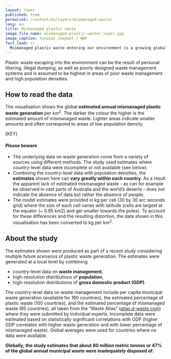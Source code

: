 ```yaml
---
layout: layer
published: true
permalink: /content/en/layers/mismanaged-waste/
lang: en
title: Mismanaged plastic waste
image_file_name: mismanaged-plastic-waster_layer.jpg
image_caption: Yunaidi Joepoet / WWF
fact_lead: >-
  Mismanaged plastic waste entering our environment is a growing global concern. Wind and rain carry it into our rivers and out to sea where it endangers wildlife and can accumulate in the food chain.
---
```


Plastic waste escaping into the environment can be the result of personal littering, illegal dumping, as well as poorly designed waste management systems and is assumed to be highest in areas of poor waste management and high population densities.

## How to read the data

The visualisation shows the global **estimated annual mismanaged plastic waste generation** per km<sup>2</sup>. The darker the colour the higher is the estimated amount of mismanaged waste. Lighter areas indicate smaller amounts and often correspond to areas of low population density.

[KEY]

#### Please beware

* The underlying data on waste generation come from a variety of sources using different methods. The study used estimates where country-level data were incomplete or not available (see below).
* Combining the country-level data with population densities, the **estimates** shown here can **vary greatly within each country**. As a result the apparent lack of estimated mismanaged waste - as can for example be observed in vast parts of Australia and the world’s deserts - does not indicate the absence of data but rather the absence of people.
* The model estimates were provided in kg per cell (30 by 30 arc seconds grid) where the size of each cell varies with latitude (cells are largest at the equator (~ 0.85 km2) and get smaller towards the poles). To account for these differences and the resulting distortion, the data shown in this visualisation has been converted to kg per km<sup>2</sup>.

## About the study

The estimates shown were produced as part of a recent study considering multiple future scenarios of plastic waste generation. The estimates were generated at a local level by combining

* country-level data on **waste management**,
* high-resolution distributions of **population**,
* high-resolution distributions of **gross domestic product (GDP)**.

The country-level data on waste management include per capita municipal waste generation (available for 160 countries), the estimated percentage of plastic waste (105 countries), and the estimated percentage of mismanaged waste (95 countries), all taken from the “Waste Atlas” ([atlas.d-waste.com](http://www.atlas.d-waste.com/)) where they were submitted by individual experts. Incomplete data were estimated based on statistically significant correlations with GDP (higher GDP correlates with higher waste generation and with lower percentage of mismanaged waste). Global averages were used for countries where no data were available.

**Globally, the study estimates that about 80 million metric tonnes or 47% of the global annual municipal waste were inadequately disposed of.**
